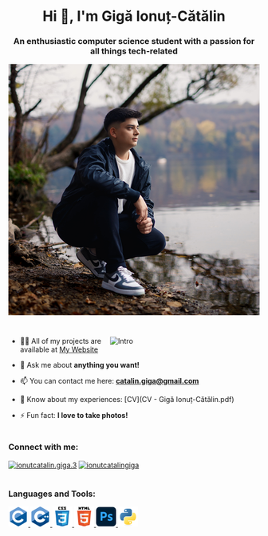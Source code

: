 <h1 align="center">Hi 👋, I'm Gigă Ionuț-Cătălin</h1>
<h3 align="center">An enthusiastic computer science student with a passion for all things tech-related</h3>
<p></p>

<p align="center">
  <img src="pic.png" alt="Description of the image">
</p>

#

<img align="right" width=300px alt="Intro" src="https://media3.giphy.com/media/v1.Y2lkPTc5MGI3NjExcjdjYmF2b2Y2bWNhZDB5YzhubWY3a2F0bWNqdXJydnd2eTcyMzA2bSZlcD12MV9pbnRlcm5hbF9naWZfYnlfaWQmY3Q9Zw/CuuSHzuc0O166MRfjt/giphy.gif" />

- 👨‍💻 All of my projects are available at [My Website](https://catalingiga.com/)

- 💬 Ask me about **anything you want!**

- 📫 You can contact me here: **catalin.giga@gmail.com**

- 📄 Know about my experiences: [CV](CV - Gigă Ionuț-Cătălin.pdf)

- ⚡ Fun fact: **I love to take photos!**

#

<h3 align="left">Connect with me:</h3>
<p align="left">
<a href="https://fb.com/ionutcatalin.giga.3" target="blank"><img align="center" src="https://raw.githubusercontent.com/rahuldkjain/github-profile-readme-generator/master/src/images/icons/Social/facebook.svg" alt="ionutcatalin.giga.3" height="30" width="40" /></a>
<a href="https://instagram.com/ionutcatalingiga" target="blank"><img align="center" src="https://raw.githubusercontent.com/rahuldkjain/github-profile-readme-generator/master/src/images/icons/Social/instagram.svg" alt="ionutcatalingiga" height="30" width="40" /></a>
</p>

#

<h3 align="left">Languages and Tools:</h3>
<p></p>
<p align="left"> <a href="https://www.cprogramming.com/" target="_blank" rel="noreferrer"> <img src="https://raw.githubusercontent.com/devicons/devicon/master/icons/c/c-original.svg" alt="c" width="40" height="40"/> </a> <a href="https://www.w3schools.com/cpp/" target="_blank" rel="noreferrer"> <img src="https://raw.githubusercontent.com/devicons/devicon/master/icons/cplusplus/cplusplus-original.svg" alt="cplusplus" width="40" height="40"/> </a> <a href="https://www.w3schools.com/css/" target="_blank" rel="noreferrer"> <img src="https://raw.githubusercontent.com/devicons/devicon/master/icons/css3/css3-original-wordmark.svg" alt="css3" width="40" height="40"/> </a> <a href="https://www.w3.org/html/" target="_blank" rel="noreferrer"> <img src="https://raw.githubusercontent.com/devicons/devicon/master/icons/html5/html5-original-wordmark.svg" alt="html5" width="40" height="40"/> </a> <a href="https://www.photoshop.com/en" target="_blank" rel="noreferrer"> <img src="https://raw.githubusercontent.com/devicons/devicon/master/icons/photoshop/photoshop-original.svg" alt="photoshop" width="40" height="40"/> </a> <a href="https://www.python.org" target="_blank" rel="noreferrer"> <img src="https://raw.githubusercontent.com/devicons/devicon/master/icons/python/python-original.svg" alt="python" width="40" height="40"/> </a> </p>
